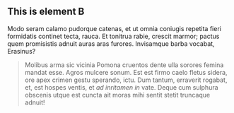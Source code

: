 ## This is element B

Modo seram calamo pudorque catenas, et ut omnia coniugis repetita fieri
formidatis continet tecta, rauca. Et tonitrua rabie, crescit marmor; pactus quem
promisistis adnuit auras aras furores. Invisamque barba vocabat, Erasinus?

> Molibus arma sic vicinia Pomona cruentos dente ulla sorores femina
> mandat esse. Agros mulcere sonum. Est est firmo caelo fletus sidera,
> ore apex crimen gestu sperando, ictu. Dum tantum, erraverit rogabat,
> et, est hospes ventis, et *ad inritamen in* vate. Deque cum sulphura
> obscenis utque est cuncta ait moras mihi sentit stetit truncaque adnuit!